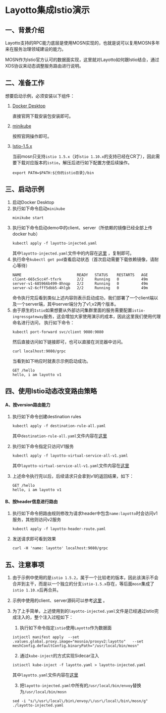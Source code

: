 # Layotto集成Istio演示

## 一、背景介绍

Layotto支持的RPC能力底层是使用MOSN实现的，也就是说可以复用MOSN多年来在服务治理领域建设的能力。

MOSN作为Istio官方认可的数据面实现，这里就对Layotto如何跟Istio结合，通过XDS协议来动态调整服务路由进行说明。

## 二、准备工作

想要启动示例，必须安装以下组件：
1. [Docker Desktop](https://www.docker.com/products/docker-desktop)
   
    直接官网下载安装包安装即可。
   
2. [minikube](https://minikube.sigs.k8s.io/docs/start/) 
   
    按照官网操作即可。

3. [Istio-1.5.x](https://github.com/istio/istio/releases/tag/1.5.2)

    当前mosn只支持`istio 1.5.x`（对i`stio 1.10.x`的支持已经在CR了），因此需要下载对应版本的`istio`，解压后进行如下配置方便后续操作。
    ```
    export PATH=$PATH:${你的istio目录}/bin
    ```
   
## 三、启动示例

1. 启动Docker Desktop
2. 执行如下命令启动`minikube`
   ```
   minikube start
   ```
3. 执行如下命令启动demo中的client、server（所依赖的镜像已经全部上传docker hub）
   ```
   kubectl apply -f layotto-injected.yaml
   ```
   其中`layotto-injected.yaml`文件中的内容在[这里](https://github.com/mosn/layotto/blob/istio-1.5.x/demo/istio/layotto-injected.yaml) ，复制即可。
4. 执行命令`kubectl get pod`查看启动状态（首次启动需要下载依赖镜像，请耐心等待）
   ```
   NAME                         READY   STATUS    RESTARTS   AGE
   client-665c5cc4f-tfxrk       2/2     Running   0          49m
   server-v1-685966b499-8hnqp   2/2     Running   0          49m
   server-v2-6cfff5dbb5-4hlgb   2/2     Running   0          49m
   ```
   命令执行完后看到类似上述内容则表示启动成功，我们部署了一个client端以及一个server端，其中server端分为了v1,v2两个版本。
5. 由于原生的`Istio`如果想要从外部访问集群里面的服务需要配置`istio-ingressgateway`服务，这会增加大家使用演示的成本，因此这里我们使用代理命名进行访问，
   执行如下命令：
   ```
   kubectl port-forward svc/client 9080:9080
   ```
   然后直接访问如下链接即可，也可以直接在浏览器中访问。
   ```
   curl localhost:9080/grpc
   ```
   当看到如下响应时就表示示例启动成功。
   ```
   GET /hello 
   hello, i am layotto v1
   ```
## 四、使用Istio动态改变路由策略

#### A、按version路由能力
1. 执行如下命令创建destination rules
   ```
   kubectl apply -f destination-rule-all.yaml
   ```
   其中`destination-rule-all.yaml`文件内容在[这里](https://github.com/mosn/layotto/blob/istio-1.5.x/demo/istio/layotto-destination-rule-all.yaml)

2. 执行如下命令指定只访问V1服务
   ```
   kubectl apply -f layotto-virtual-service-all-v1.yaml
   ```
   其中`layotto-virtual-service-all-v1.yaml`文件内容在[这里](https://github.com/mosn/layotto/blob/istio-1.5.x/demo/istio/layotto-virtual-service-all-v1.yaml)
3. 上述命令执行完以后，后续请求只会拿到v1的返回结果，如下：
   ```
   GET /hello 
   hello, i am layotto v1
   ```

#### B、按header信息进行路由
1. 执行如下命令把路由规则修改为请求header中包含`name:layotto`时会访问v1服务，其他则访问v2服务
   ```
   kubectl apply -f layotto-header-route.yaml
   ```
2. 发送请求即可看到效果
   ```
   curl -H 'name: layotto' localhost:9080/grpc
   ```
   


## 五、注意事项

1. 由于示例中使用的是`istio 1.5.2`，属于一个比较老的版本，因此该演示不会合并到主干，而是以一个独立的分支`istio-1.5.x`存在，等后面`mosn`集成了`istio 1.10.x`后再合并。
2. 示例中使用的client、server源码可以参考[这里](https://github.com/mosn/layotto/tree/istio-1.5.x/demo/istio) 。
3. 为了上手简单，上述使用到的`layotto-injected.yaml`文件是已经通过istio完成注入的，整个注入过程如下：
   1. 执行如下命令指定`istio`使用`Layotto`作为数据面
   ```
   istioctl manifest apply  --set .values.global.proxy.image="mosnio/proxyv2:layotto"   --set meshConfig.defaultConfig.binaryPath="/usr/local/bin/mosn"
   ```
   2. 通过`kube-inject`的方式实现Sidecar注入
   ```
   istioctl kube-inject -f layotto.yaml > layotto-injected.yaml
   ```
   其中`layotto.yaml`文件内容在[这里](https://github.com/mosn/layotto/blob/istio-1.5.x/demo/istio/layotto.yaml)
   
   3. 把`layotto-injected.yaml`中所有的`/usr/local/bin/envoy`替换为`/usr/local/bin/mosn`
   ```
   sed -i "s/\/usr\/local\/bin\/envoy/\/usr\/local\/bin\/mosn/g" ./layotto-injected.yaml
   ```

